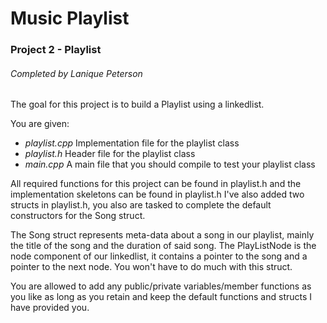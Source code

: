 # Music Playlist

### Project 2 - Playlist

###### Completed by Lanique Peterson

The goal for this project is to build a Playlist using a linkedlist.

You are given:
* *playlist.cpp* 
Implementation file for the playlist class
* *playlist.h* 
Header file for the playlist class
* *main.cpp* 
A main file that you should compile to test your playlist class

All required functions for this project can be found in playlist.h and the implementation skeletons can be found in playlist.h
I've also added two structs in playlist.h, you also are tasked to complete the default constructors for the Song struct.

The Song struct represents meta-data about a song in our playlist, mainly the title of the song and the duration of said song.
The PlayListNode is the node component of our linkedlist, it contains a pointer to the song and a pointer to the next node. You won't have to do much with this struct.

You are allowed to add any public/private variables/member functions as you like as long as you retain and keep the default functions and structs I have provided you.

<!-- ###### Final Grade: 20/20 -->
